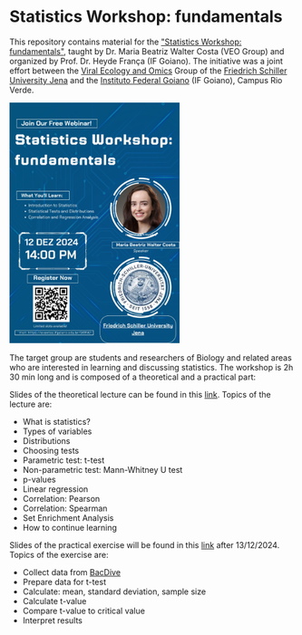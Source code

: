 # Statistics Workshop: fundamentals

This repository contains material for the ["Statistics Workshop: fundamentals"](https://www.ifgoiano.edu.br/home/index.php/component/content/article/314-eventos-rioverde-pagina/26630-workshop-de-estatistica.html?Itemid=101), taught by Dr. Maria Beatriz Walter Costa (VEO Group) and organized by Prof. Dr. Heyde França (IF Goiano). The initiative was a joint effort between the [Viral Ecology and Omics](https://www.bio.uni-jena.de/en/2235/viral-ecology-and-omics) Group of the [Friedrich Schiller University Jena](https://www.uni-jena.de/en) and the [Instituto Federal Goiano](https://www.ifgoiano.edu.br/home/index.php/rio-verde.html) (IF Goiano), Campus Rio Verde.  

<img src="https://github.com/waltercostamb/statistics/blob/main/figures/workshop.jpeg" alt="drawing" width="300"/>  

The target group are students and researchers of Biology and related areas who are interested in learning and discussing statistics. The workshop is 2h 30 min long and is composed of a theoretical and a practical part:

Slides of the theoretical lecture can be found in this [link](https://github.com/waltercostamb/statistics/blob/main/stats_workshop.pdf). Topics of the lecture are:

-  What is statistics?
- Types of variables
- Distributions
- Choosing tests
- Parametric test: t-test
- Non-parametric test: Mann-Whitney U test
- p-values
- Linear regression
- Correlation: Pearson
- Correlation: Spearman
- Set Enrichment Analysis
- How to continue learning

Slides of the practical exercise will be found in this [link](https://github.com/waltercostamb/statistics/blob/main/practical_exercises.pdf) after 13/12/2024. Topics of the exercise are:

- Collect data from [BacDive](https://bacdive.dsmz.de/)
- Prepare data for t-test
- Calculate: mean, standard deviation, sample size
- Calculate t-value
- Compare t-value to critical value
- Interpret results
